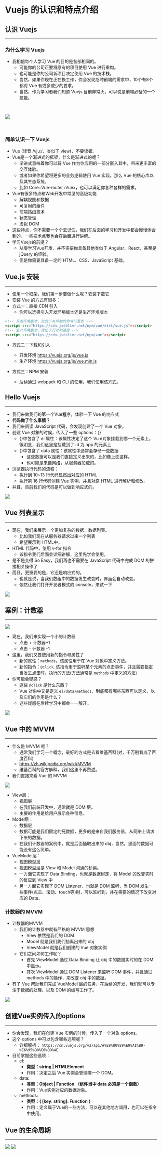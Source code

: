 # **Vuejs 的认识和特点介绍**

## **认识 Vuejs**
---

### **为什么学习 Vuejs**

- 我相信每个人学习 Vue 的目的是各部相同的。
    - 可能你的公司正要将原有的项目使用 Vue 进行重构。
    - 也可能是你的公司新项目决定使用 Vue 的技术栈。
    - 当然，如果你现在正在换工作，你会发现招聘前端的需求中，10个有8个都对 Vue 有或多或少的要求。
    - 当然，作为学习者我们知道 Vuejs 目前非常火，可以说是前端必备的一个技能。

<br />

![](/docs/assets/vue/yky-20200714163332.png)

<br />

### **简单认识一下 Vuejs**

- Vue (读音 /vjuː/，类似于 view)，不要读错。
- Vue是一个渐进式的框架，什么是渐进式的呢？
    - 渐进式意味着你可以将 Vue 作为你应用的一部分嵌入其中，带来更丰富的交互体验。
    - 或者如果你希望将更多的业务逻辑使用 Vue 实现，那么 Vue 的核心库以及其生态系统。
    - 比如 Core+Vue-router+Vuex，也可以满足你各种各样的需求。
- Vue有很多特点和Web开发中常见的高级功能
    - 解耦视图和数据
    - 可复用的组件
    - 前端路由技术
    - 状态管理
    - 虚拟 DOM
- 这些特点，你不需要一个个去记住，我们在后面的学习和开发中都会慢慢体会到的，一些技术点我也会在后面进行讲解。
- 学习Vuejs的前提？
    - 从零学习Vue开发，并不需要你具备其他类似于 Angular、React，甚至是 jQuery 的经验。
    - 但是你需要具备一定的 HTML、CSS、JavaScript 基础。

## **Vue.js 安装**
---

- 使用一个框架，我们第一步要做什么呢？安装下载它
- 安装 Vue 的方式有很多：
- 方式一：直接 CDN 引入
    - 你可以选择引入开发环境版本还是生产环境版本

```html
<!-- 开发环境版本，包含了有帮助的命令行警告 --> 
<script src="https://cdn.jsdelivr.net/npm/vue/dist/vue.js"></script>
<!-- 生产环境版本，优化了尺寸和速度 -->
<script src="https://cdn.jsdelivr.net/npm/vue"></script>
```

- 方式二：下载和引入
    - 开发环境 https://vuejs.org/js/vue.js
    - 生产环境 https://vuejs.org/js/vue.min.js

- 方式三：NPM 安装
    - 后续通过 webpack 和 CLI 的使用，我们使用该方式。

## **Hello Vuejs**
---

- 我们来做我们的第一个Vue程序，体验一下 Vue 的响应式
- **代码做了什么事情？**
- 我们来阅读 JavaScript 代码，会发现创建了一个 Vue 对象。
- 创建 Vue 对象的时候，传入了一些 options：{}
    - {}中包含了 el 属性：该属性决定了这个 Vu e对象挂载到哪一个元素上，很明显，我们这里是挂载到了 id 为 app 的元素上
    - {}中包含了 data 属性：该属性中通常会存储一些数据
        - 这些数据可以是我们直接定义出来的，比如像上面这样。
        - 也可能是来自网络，从服务器加载的。
- 浏览器执行代码的流程：
    - 执行到 10~13 行代码显然出对应的 HTML
    - 执行第 16 行代码创建 Vue 实例，并且对原 HTML 进行解析和修改。
- 并且，目前我们的代码是可以做到响应式的。

![](/docs/assets/vue/yky-20200716154917.png)

## **Vue 列表显示**
---
- 现在，我们来展示一个更加复杂的数据：数据列表。
    - 比如我们现在从服务器请求过来一个列表
    - 希望展示到 HTML中。
- HTML 代码中，使用 v-for 指令
    - 该指令我们后面会详细讲解，这里先学会使用。
- 是不是变得 So Easy，我们再也不需要在 JavaScript 代码中完成 DOM 的拼接相关操作了
- 而且，更重要的是，它还是响应式的。
    - 也就是说，当我们数组中的数据发生改变时，界面会自动改变。
    - 依然让我们打开开发者模式的 console，来试一下

![](/docs/assets/vue/yky-20200716161313.png)

## **案例：计数器**
---

![](/docs/assets/vue/图片2.png)

- 现在，我们来实现一个小的计数器
    - 点击 + 计数器+1         
    - 点击 -  计数器 -1
- 这里，我们又要使用新的指令和属性了
    - 新的属性：`methods`，该属性用于在 Vue 对象中定义方法。
    - 新的指令：`@click`, 该指令用于监听某个元素的点击事件，并且需要指定当发生点击时，执行的方法(方法通常是 `methods` 中定义的方法)
- 你可能会疑惑？
    - 这些 `@click` 是什么东西？
    - Vue 对象中又是定义 `el/data/methods`，到底都有哪些东西可以定义，以及它们的作用是什么？
    - 这些疑惑在后续学习中都会一一解开。

![](/docs/assets/vue/图片3.png)

## **Vue 中的 MVVM**
---

- 什么是 MVVM 呢？
    - 通常我们学习一个概念，最好的方式是去看维基百科(对，千万别看成了百度百科)
    - https://zh.wikipedia.org/wiki/MVVM
    - 维基百科的官方解释，我们这里不再赘述。
- 我们直接来看 Vue 的 MVVM

![](/docs/assets/vue/图片4.png)

- View层：
    - 视图层
    - 在我们前端开发中，通常就是 DOM 层。
    - 主要的作用是给用户展示各种信息。
- Model层：
    - 数据层
    - 数据可能是我们固定的死数据，更多的是来自我们服务器，从网络上请求下来的数据。
    - 在我们计数器的案例中，就是后面抽取出来的 obj，当然，里面的数据可能没有这么简单。
- VueModel层：
    - 视图模型层
    - 视图模型层是 View 和 Model 沟通的桥梁。
    - 一方面它实现了 Data Binding，也就是数据绑定，将 Model 的改变实时的反应到 View 中
    - 另一方面它实现了 DOM Listener，也就是 DOM 监听，当 DOM 发生一些事件(点击、滚动、touch等)时，可以监听到，并在需要的情况下改变对应的 Data。

### 计数器的 MVVM

- 计数器的MVVM
    - 我们的计数器中就有严格的 MVVM 思想
        - View 依然是我们的 DOM
        - Model 就是我们我们抽离出来的 obj
        - ViewModel 就是我们创建的 Vue 对象实例
    - 它们之间如何工作呢？
        - 首先 ViewModel 通过 Data Binding 让 obj 中的数据实时的在 DOM 中显示。
        - 其次 ViewModel 通过 DOM Listener 来监听 DOM 事件，并且通过 methods 中的操作，来改变 obj 中的数据。
- 有了 Vue 帮助我们完成 VueModel 层的任务，在后续的开发，我们就可以专注于数据的处理，以及 DOM 的编写工作了。


![](/docs/assets/vue/01-计数器的MVVM.png)

## **创建Vue实例传入的options**
---

- 你会发现，我们在创建 Vue 实例的时候，传入了一个对象 options。
- 这个 options 中可以包含哪些选项呢？
    - 详细解析： `https://cn.vuejs.org/v2/api/#%E9%80%89%E9%A1%B9-%E6%95%B0%E6%8D%AE`
- 目前掌握这些选项：
    - el: 
        - **类型：string | HTMLElement**
        - 作用：决定之后 Vue 实例会管理哪一个 DOM。
    - data: 
        - **类型：Object | Function （组件当中 data 必须是一个函数）**
        - 作用：Vue实例对应的数据对象。
    - methods: 
        - **类型：{ [key: string]: Function }**
        - 作用：定义属于Vue的一些方法，可以在其他地方调用，也可以在指令中使用。

## **Vue 的生命周期**
---
![](/docs/assets/vue/yky-20200717084432.png)
![](/docs/assets/vue/yky-20200717085031.png)
